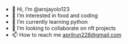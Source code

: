 - 👋 Hi, I’m @arojayolo123
- 👀 I’m interested in food and coding
- 🌱 I’m currently learning python
- 💞️ I’m looking to collaborate on nft projects
- 📫 How to reach me aprilrun228@gmail.com

<!---
arojayolo123/arojayolo123 is a ✨ special ✨ repository because its `README.md` (this file) appears on your GitHub profile.
You can click the Preview link to take a look at your changes.
--->
